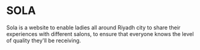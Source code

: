 # SOLA
 Sola  is a website to enable ladies all around Riyadh city to share their experiences with different salons, to ensure that everyone knows the level of quality they'll be receiving.
